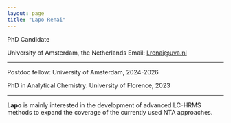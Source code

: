 ```yaml
---
layout: page
title: "Lapo Renai"
---
```


PhD Candidate 

University of Amsterdam, the Netherlands 
Email: l.renai@uva.nl

---

Postdoc fellow: University of Amsterdam, 2024-2026

PhD in Analytical Chemistry: University of Florence, 2023

---

**Lapo** is mainly interested in the development of advanced LC-HRMS methods to expand the coverage of the currently used NTA approaches. 
